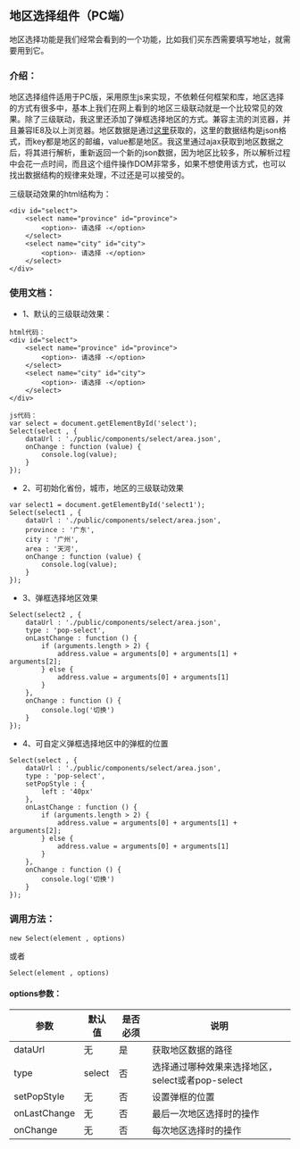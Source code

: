## 地区选择组件（PC端）
地区选择功能是我们经常会看到的一个功能，比如我们买东西需要填写地址，就需要用到它。

### 介绍：
地区选择组件适用于PC版，采用原生js来实现，不依赖任何框架和库，地区选择的方式有很多中，基本上我们在网上看到的地区三级联动就是一个比较常见的效果。除了三级联动，我这里还添加了弹框选择地区的方式。兼容主流的浏览器，并且兼容IE8及以上浏览器。地区数据是通过[这里](https://github.com/mumuy/data_location)获取的，这里的数据结构是json格式，而key都是地区的邮编，value都是地区。我这里通过ajax获取到地区数据之后，将其进行解析，重新返回一个新的json数据，因为地区比较多，所以解析过程中会花一点时间，而且这个组件操作DOM非常多，如果不想使用该方式，也可以找出数据结构的规律来处理，不过还是可以接受的。

三级联动效果的html结构为：
```
<div id="select">
    <select name="province" id="province">
        <option>- 请选择 -</option>
    </select>
    <select name="city" id="city">
        <option>- 请选择 -</option>
    </select>
</div>
```

### 使用文档：
- 1、默认的三级联动效果：

```
html代码：
<div id="select">
    <select name="province" id="province">
        <option>- 请选择 -</option>
    </select>
    <select name="city" id="city">
        <option>- 请选择 -</option>
    </select>
</div>
```

```
js代码：
var select = document.getElementById('select');
Select(select , {
    dataUrl : './public/components/select/area.json',
    onChange : function (value) {
        console.log(value);
    }
});
```
- 2、可初始化省份，城市，地区的三级联动效果

```
var select1 = document.getElementById('select1');
Select(select1 , {
    dataUrl : './public/components/select/area.json',
    province : '广东',
    city : '广州',
    area : '天河',
    onChange : function (value) {
        console.log(value);
    }
});
```
- 3、弹框选择地区效果
```
Select(select2 , {
    dataUrl : './public/components/select/area.json',
    type : 'pop-select',
    onLastChange : function () {
        if (arguments.length > 2) {
            address.value = arguments[0] + arguments[1] + arguments[2];
        } else {
            address.value = arguments[0] + arguments[1]
        }
    },
    onChange : function () {
        console.log('切换')
    }
});
```
- 4、可自定义弹框选择地区中的弹框的位置

```
Select(select , {
    dataUrl : './public/components/select/area.json',
    type : 'pop-select',
    setPopStyle : {
        left : '40px'
    },
    onLastChange : function () {
        if (arguments.length > 2) {
            address.value = arguments[0] + arguments[1] + arguments[2];
        } else {
            address.value = arguments[0] + arguments[1]
        }
    },
    onChange : function () {
        console.log('切换')
    }
});
```
### 调用方法：

```
new Select(element , options)
```
或者

```
Select(element , options)
```
#### options参数：

参数 | 默认值 | 是否必须 | 说明
---|---|---|---|
dataUrl | 无 | 是 | 获取地区数据的路径
type | select | 否 | 选择通过哪种效果来选择地区，select或者pop-select
setPopStyle | 无 | 否 | 设置弹框的位置
onLastChange | 无 | 否 | 最后一次地区选择时的操作
onChange | 无 | 否 | 每次地区选择时的操作